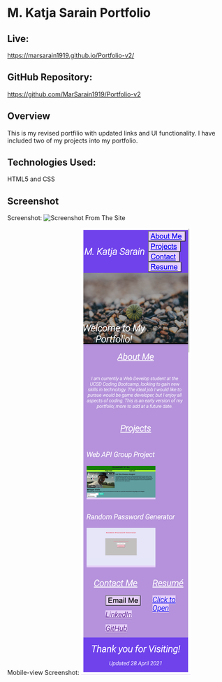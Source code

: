 # M. Katja Sarain Portfolio

## Live: 
https://marsarain1919.github.io/Portfolio-v2/
## GitHub Repository: 
https://github.com/MarSarain1919/Portfolio-v2

## Overview
This is my revised portfilio with updated links and UI functionality. I have included two of my projects into my portfolio. 

## Technologies Used:
HTML5 and CSS

## Screenshot

Screenshot:
![Screenshot From The Site](./assets/images/big.png)

Mobile-view Screenshot:
![Screenshot From The Site](./assets/images/small.png)

